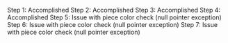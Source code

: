 Step 1: Accomplished
Step 2: Accomplished
Step 3: Accomplished
Step 4: Accomplished
Step 5: Issue with piece color check (null pointer exception)
Step 6: Issue with piece color check (null pointer exception)
Step 7: Issue with piece color check (null pointer exception)
